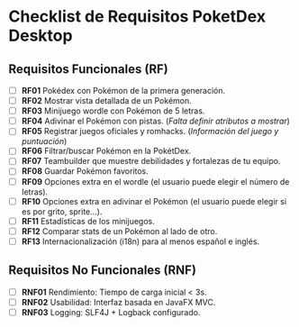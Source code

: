 # Checklist de Requisitos PoketDex Desktop

## Requisitos Funcionales (RF)

- [ ] **RF01** Pokédex con Pokémon de la primera generación.
- [ ] **RF02** Mostrar vista detallada de un Pokémon.
- [ ] **RF03** Minijuego wordle con Pokémon de 5 letras.
- [ ] **RF04** Adivinar el Pokémon con pistas. (_Falta definir atributos a mostrar_)
- [ ] **RF05** Registrar juegos oficiales y romhacks. (_Información del juego y puntuación_)
- [ ] **RF06** Filtrar/buscar Pokémon en la PokétDex.
- [ ] **RF07** Teambuilder que muestre debilidades y fortalezas de tu equipo.
- [ ] **RF08** Guardar Pokémon favoritos.
- [ ] **RF09** Opciones extra en el wordle (el usuario puede elegir el número de letras).
- [ ] **RF10** Opciones extra en adivinar el Pokémon (el usuario puede elegir si es por grito, sprite…).
- [ ] **RF11** Estadísticas de los minijuegos.
- [ ] **RF12** Comparar stats de un Pokémon al lado de otro.
- [ ] **RF13** Internacionalización (i18n) para al menos español e inglés.

## Requisitos No Funcionales (RNF)

- [ ] **RNF01** Rendimiento: Tiempo de carga inicial < 3s.
- [ ] **RNF02** Usabilidad: Interfaz basada en JavaFX MVC.
- [ ] **RNF03** Logging: SLF4J + Logback configurado.  
